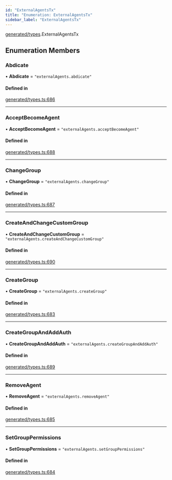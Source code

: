 ```yaml
---
id: "ExternalAgentsTx"
title: "Enumeration: ExternalAgentsTx"
sidebar_label: "ExternalAgentsTx"
---
```


[generated/types](../../../../modules/Generated/Types/Types.md).ExternalAgentsTx

## Enumeration Members

### Abdicate

• **Abdicate** = ``"externalAgents.abdicate"``

#### Defined in

[generated/types.ts:686](https://github.com/PolymeshAssociation/polymesh-sdk/blob/91c2d2d8/src/generated/types.ts#L686)

___

### AcceptBecomeAgent

• **AcceptBecomeAgent** = ``"externalAgents.acceptBecomeAgent"``

#### Defined in

[generated/types.ts:688](https://github.com/PolymeshAssociation/polymesh-sdk/blob/91c2d2d8/src/generated/types.ts#L688)

___

### ChangeGroup

• **ChangeGroup** = ``"externalAgents.changeGroup"``

#### Defined in

[generated/types.ts:687](https://github.com/PolymeshAssociation/polymesh-sdk/blob/91c2d2d8/src/generated/types.ts#L687)

___

### CreateAndChangeCustomGroup

• **CreateAndChangeCustomGroup** = ``"externalAgents.createAndChangeCustomGroup"``

#### Defined in

[generated/types.ts:690](https://github.com/PolymeshAssociation/polymesh-sdk/blob/91c2d2d8/src/generated/types.ts#L690)

___

### CreateGroup

• **CreateGroup** = ``"externalAgents.createGroup"``

#### Defined in

[generated/types.ts:683](https://github.com/PolymeshAssociation/polymesh-sdk/blob/91c2d2d8/src/generated/types.ts#L683)

___

### CreateGroupAndAddAuth

• **CreateGroupAndAddAuth** = ``"externalAgents.createGroupAndAddAuth"``

#### Defined in

[generated/types.ts:689](https://github.com/PolymeshAssociation/polymesh-sdk/blob/91c2d2d8/src/generated/types.ts#L689)

___

### RemoveAgent

• **RemoveAgent** = ``"externalAgents.removeAgent"``

#### Defined in

[generated/types.ts:685](https://github.com/PolymeshAssociation/polymesh-sdk/blob/91c2d2d8/src/generated/types.ts#L685)

___

### SetGroupPermissions

• **SetGroupPermissions** = ``"externalAgents.setGroupPermissions"``

#### Defined in

[generated/types.ts:684](https://github.com/PolymeshAssociation/polymesh-sdk/blob/91c2d2d8/src/generated/types.ts#L684)
